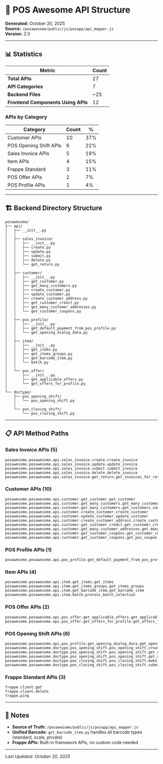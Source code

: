 # 📡 POS Awesome API Structure

**Generated:** October 20, 2025  
**Source:** `/posawesome/public/js/posapp/api_mapper.js`  
**Version:** 2.0

---

## 📊 Statistics

| Metric | Count |
|--------|-------|
| **Total APIs** | 27 |
| **API Categories** | 7 |
| **Backend Files** | ~25 |
| **Frontend Components Using APIs** | 12 |

### APIs by Category

| Category | Count | % |
|----------|-------|---|
| Customer APIs | 10 | 37% |
| POS Opening Shift APIs | 6 | 22% |
| Sales Invoice APIs | 5 | 19% |
| Item APIs | 4 | 15% |
| Frappe Standard | 3 | 11% |
| POS Offer APIs | 2 | 7% |
| POS Profile APIs | 1 | 4% |

---

## 🏗️ Backend Directory Structure

```
posawesome/
├── api/
│   ├── __init__.py
│   │
│   ├── sales_invoice/
│   │   ├── __init__.py
│   │   ├── create.py
│   │   ├── update.py
│   │   ├── submit.py
│   │   ├── delete.py
│   │   └── get_return.py
│   │
│   ├── customer/
│   │   ├── __init__.py
│   │   ├── get_customer.py
│   │   ├── get_many_customers.py
│   │   ├── create_customer.py
│   │   ├── update_customer.py
│   │   ├── create_customer_address.py
│   │   ├── get_customer_credit.py
│   │   ├── get_many_customer_addresses.py
│   │   └── get_customer_coupons.py
│   │
│   ├── pos_profile/
│   │   ├── __init__.py
│   │   ├── get_default_payment_from_pos_profile.py
│   │   └── get_opening_dialog_data.py
│   │
│   ├── item/
│   │   ├── __init__.py
│   │   ├── get_items.py
│   │   ├── get_items_groups.py
│   │   ├── get_barcode_item.py
│   │   └── batch.py
│   │
│   └── pos_offer/
│       ├── __init__.py
│       ├── get_applicable_offers.py
│       └── get_offers_for_profile.py
│
└── doctype/
    ├── pos_opening_shift/
    │   └── pos_opening_shift.py
    │
    └── pos_closing_shift/
        └── pos_closing_shift.py
```

---

## 📋 API Method Paths

### Sales Invoice APIs (5)
```
posawesome.posawesome.api.sales_invoice.create.create_invoice
posawesome.posawesome.api.sales_invoice.update.update_invoice
posawesome.posawesome.api.sales_invoice.submit.submit_invoice
posawesome.posawesome.api.sales_invoice.delete.delete_invoice
posawesome.posawesome.api.sales_invoice.get_return.get_invoices_for_return
```

### Customer APIs (10)
```
posawesome.posawesome.api.customer.get_customer.get_customer
posawesome.posawesome.api.customer.get_many_customers.get_many_customers
posawesome.posawesome.api.customer.get_many_customers.get_customers_count
posawesome.posawesome.api.customer.create_customer.create_customer
posawesome.posawesome.api.customer.update_customer.update_customer
posawesome.posawesome.api.customer.create_customer_address.create_customer_address
posawesome.posawesome.api.customer.get_customer_credit.get_customer_credit
posawesome.posawesome.api.customer.get_many_customer_addresses.get_many_customer_addresses
posawesome.posawesome.api.customer.get_customer_coupons.get_customer_coupons
posawesome.posawesome.api.customer.get_customer_coupons.get_pos_coupon
```

### POS Profile APIs (1)
```
posawesome.posawesome.api.pos_profile.get_default_payment_from_pos_profile.get_default_payment_from_pos_profile
```

### Item APIs (4)
```
posawesome.posawesome.api.item.get_items.get_items
posawesome.posawesome.api.item.get_items_groups.get_items_groups
posawesome.posawesome.api.item.get_barcode_item.get_barcode_item
posawesome.posawesome.api.item.batch.process_batch_selection
```

### POS Offer APIs (2)
```
posawesome.posawesome.api.pos_offer.get_applicable_offers.get_applicable_offers
posawesome.posawesome.api.pos_offer.get_offers_for_profile.get_offers_for_profile
```

### POS Opening Shift APIs (6)
```
posawesome.posawesome.api.pos_profile.get_opening_dialog_data.get_opening_dialog_data
posawesome.posawesome.doctype.pos_opening_shift.pos_opening_shift.create_opening_voucher
posawesome.posawesome.doctype.pos_opening_shift.pos_opening_shift.get_current_shift_name
posawesome.posawesome.doctype.pos_opening_shift.pos_opening_shift.get_user_shift_invoice_count
posawesome.posawesome.doctype.pos_closing_shift.pos_closing_shift.make_closing_shift_from_opening
posawesome.posawesome.doctype.pos_closing_shift.pos_closing_shift.submit_closing_shift
```

### Frappe Standard APIs (3)
```
frappe.client.get
frappe.client.delete
frappe.ping
```

---

## 📌 Notes

- **Source of Truth:** `/posawesome/public/js/posapp/api_mapper.js`
- **Unified Barcode:** `get_barcode_item.py` handles all barcode types (standard, scale, private)
- **Frappe APIs:** Built-in framework APIs, no custom code needed

---

*Last Updated: October 20, 2025*
